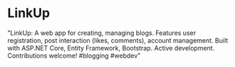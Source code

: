 # LinkUp
"LinkUp: A web app for creating, managing blogs. Features user registration, post interaction (likes, comments), account management. Built with ASP.NET Core, Entity Framework, Bootstrap. Active development. Contributions welcome! #blogging #webdev"
